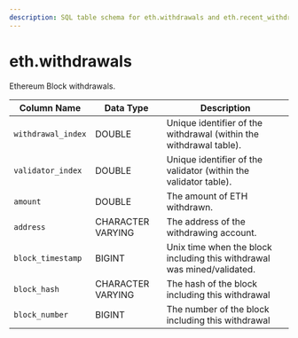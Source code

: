 ```yaml
---
description: SQL table schema for eth.withdrawals and eth.recent_withdrawals
---
```


# eth.withdrawals

Ethereum Block withdrawals.

| Column Name        | Data Type         | Description                                                             |
| ------------------ | ----------------- | ----------------------------------------------------------------------- |
| `withdrawal_index` | DOUBLE            | Unique identifier of the withdrawal (within the withdrawal table).      |
| `validator_index`  | DOUBLE            | Unique identifier of the validator (within the validator table).        |
| `amount`           | DOUBLE            | The amount of ETH withdrawn.                                            |
| `address`          | CHARACTER VARYING | The address of the withdrawing account.                                 |
| `block_timestamp`  | BIGINT            | Unix time when the block including this withdrawal was mined/validated. |
| `block_hash`       | CHARACTER VARYING | The hash of the block including this withdrawal                         |
| `block_number`     | BIGINT            | The number of the block including this withdrawal                       |
